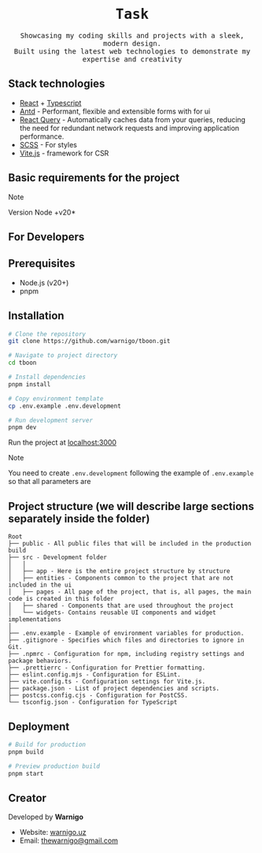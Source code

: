 <div align="center">
  <h1><samp>Task</samp></h1>
  <samp>Showcasing my coding skills and projects with a sleek, modern design.<br /> Built using the latest web technologies to demonstrate my expertise and creativity</samp>
</div>

## Stack technologies

- [React](https://react.dev/learn) + [Typescript](https://www.typescriptlang.org/docs/)
- [Antd](https://ant.design/) - Performant, flexible and extensible forms with for ui
- [React Query](https://tanstack.com/query) - Automatically caches data from your queries, reducing the need for redundant network requests and improving application performance.
- [SCSS](https://sass-lang.com/) - For styles
- [Vite.js](https://Nextjs.org/) - framework for CSR

## Basic requirements for the project

> [!NOTE]
> Version Node +v20\*

## For Developers

## Prerequisites

- Node.js (v20+)
- pnpm

## Installation

```bash
# Clone the repository
git clone https://github.com/warnigo/tboon.git

# Navigate to project directory
cd tboon

# Install dependencies
pnpm install

# Copy environment template
cp .env.example .env.development

# Run development server
pnpm dev
```

Run the project at [localhost:3000](http://localhost:3000)

> [!NOTE]
> You need to create `.env.development` following the example of `.env.example` so that all parameters are

## Project structure (we will describe large sections separately inside the folder)

```
Root
├── public - All public files that will be included in the production build
├── src - Development folder
│   │
│   ├── app - Here is the entire project structure by structure
│   ├── entities - Components common to the project that are not included in the ui
│   ├── pages - All page of the project, that is, all pages, the main code is created in this folder
│   ├── shared - Components that are used throughout the project
│   └── widgets- Contains reusable UI components and widget implementations
│
├── .env.example - Example of environment variables for production.
├── .gitignore - Specifies which files and directories to ignore in Git.
├── .npmrc - Configuration for npm, including registry settings and package behaviors.
├── .prettierrc - Configuration for Prettier formatting.
├── eslint.config.mjs - Configuration for ESLint.
├── vite.config.ts - Configuration settings for Vite.js.
├── package.json - List of project dependencies and scripts.
├── postcss.config.cjs - Configuration for PostCSS.
└── tsconfig.json - Configuration for TypeScript
```

## Deployment

```bash
# Build for production
pnpm build

# Preview production build
pnpm start
```

## Creator

Developed by **Warnigo**

- Website: [warnigo.uz](https://www.warnigo.uz)
- Email: thewarnigo@gmail.com
